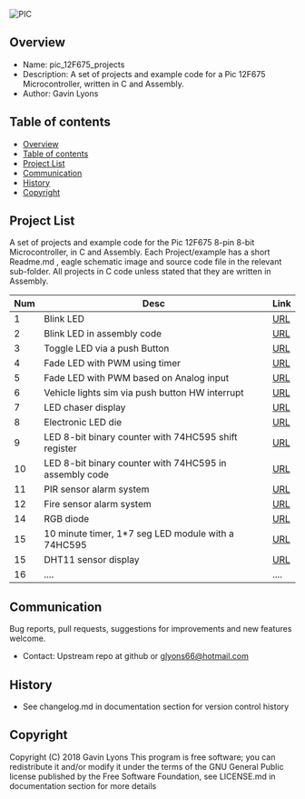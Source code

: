 

![PIC](https://github.com/gavinlyonsrepo/pic_12F675_projects/blob/master/images/pic12F675.jpg)

Overview
--------------------------------------------
* Name: pic_12F675_projects
* Description: A set of projects and example code for a Pic 12F675 Microcontroller,
written in C and Assembly.
* Author: Gavin Lyons

Table of contents
---------------------------

  * [Overview](#overview)
  * [Table of contents](#table-of-contents)
  * [Project List](#project-list)
  * [Communication](#communication)
  * [History](#history)
  * [Copyright](#copyright)


Project List
-----------------------------------------
A set of projects and example code for the Pic 12F675 8-pin 8-bit Microcontroller,
in C and Assembly.
Each Project/example has a short Readme.md , eagle schematic image and source code file
in the relevant sub-folder. All projects in C code unless stated that they are written in 
Assembly.

| Num | Desc | Link |
| --- | --- | --- |
| 1  | Blink LED  | [URL](projects/blink_led_c) |
| 2  | Blink LED in assembly code | [URL](projects/blink_led_asm)
| 3  | Toggle LED via a push Button | [URL](projects/push_button_c) |
| 4  | Fade LED with PWM using timer| [URL](projects/pwm_fade_timer_led_c) |
| 5  | Fade LED with PWM based on Analog input | [URL](projects/pwm_pot_led_c) |
| 6  | Vehicle lights sim via push button HW interrupt |[URL](projects/emergency_lights_c) |
| 7  | LED chaser display  | [URL](projects/knight_rider_c) |
| 8  | Electronic LED die | [URL](projects/die_c) |
| 9  | LED 8-bit binary counter with 74HC595 shift register  | [URL](projects/74HC595_c) |
| 10  | LED 8-bit binary counter with 74HC595 in assembly code | [URL](projects/74HC595_asm) |
| 11  | PIR sensor alarm system | [URL](projects/PIR_alarm) |
| 12  | Fire sensor alarm system | [URL](projects/fire_alarm) |
| 14 | RGB diode  |  [URL](projects/rgb_c) |
| 15  | 10 minute timer, 1*7 seg LED module with a 74HC595 | [URL](projects/egg_timer_c) |
| 15 | DHT11 sensor display  |  [URL](projects/dht11) |
| 16 | .... |  .... |

Communication
-----------

Bug reports, pull requests, suggestions for improvements
and new features welcome.
* Contact: Upstream repo at github or glyons66@hotmail.com

History
------------------

* See changelog.md in documentation section for version control history

Copyright
---------
Copyright (C) 2018 Gavin Lyons
This program is free software; you can redistribute it and/or modify
it under the terms of the GNU General Public license published by
the Free Software Foundation, see LICENSE.md in documentation section
for more details
